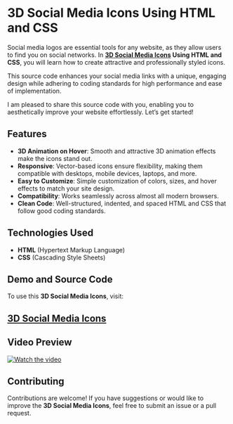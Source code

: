 # 3D Social Media Icons Using HTML and CSS

Social media logos are essential tools for any website, as they allow users to find you on social networks. In **<a href="https://jvcodes.com/3d-social-media-icons/">3D Social Media Icons</a> Using HTML and CSS**, you will learn how to create attractive and professionally styled icons.

This source code enhances your social media links with a unique, engaging design while adhering to coding standards for high performance and ease of implementation.

I am pleased to share this source code with you, enabling you to aesthetically improve your website effortlessly. Let’s get started!

## Features

- **3D Animation on Hover**: Smooth and attractive 3D animation effects make the icons stand out.
- **Responsive**: Vector-based icons ensure flexibility, making them compatible with desktops, mobile devices, laptops, and more.
- **Easy to Customize**: Simple customization of colors, sizes, and hover effects to match your site design.
- **Compatibility**: Works seamlessly across almost all modern browsers.
- **Clean Code**: Well-structured, indented, and spaced HTML and CSS that follow good coding standards.

## Technologies Used

- **HTML** (Hypertext Markup Language)
- **CSS** (Cascading Style Sheets)

## Demo and Source Code

To use this **3D Social Media Icons**, visit:

## <a href="https://jvcodes.com/3d-social-media-icons/">3D Social Media Icons</a>

## Video Preview

[![Watch the video](https://img.youtube.com/vi/gxlOKIApfyY/0.jpg)](https://www.youtube.com/watch?v=gxlOKIApfyY)

## Contributing

Contributions are welcome! If you have suggestions or would like to improve the **3D Social Media Icons**, feel free to submit an issue or a pull request.
